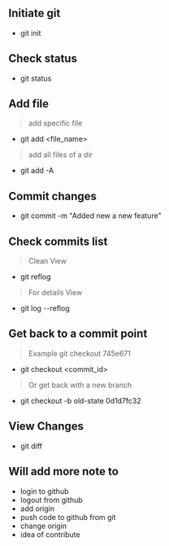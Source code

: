 ## Initiate git
- git init

## Check status
- git status

## Add file
> add specific file
- git add <file_name>
> add all files of a dir
- git add -A

## Commit changes
- git commit -m "Added new a new feature"

## Check commits list
> Clean View
- git reflog
> For details View
- git log --reflog

## Get back to a commit point
> Example git checkout 745e671
- git checkout <commit_id>
> Or get back with a new branch
- git checkout -b old-state 0d1d7fc32

## View Changes
- git diff

## Will add more note to
- login to github
- logout from github
- add origin
- push code to github from git
- change origin
- idea of contribute
